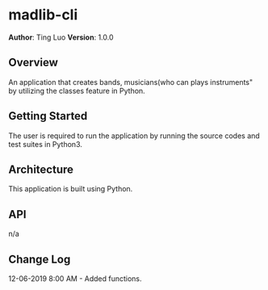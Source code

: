 # madlib-cli


**Author**: Ting Luo
**Version**: 1.0.0

## Overview
An application that creates bands, musicians(who can plays instruments" by utilizing the classes feature in Python.

## Getting Started
The user is required to run the application by running the source codes and test suites in Python3.

## Architecture
This application is built using Python.

## API
n/a

## Change Log
12-06-2019 8:00 AM - Added functions.
